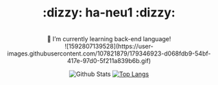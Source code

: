 <!--
**ha-neu1/ha-neu1** is a ✨ _special_ ✨ repository because its `README.md` (this file) appears on your GitHub profile.

Here are some ideas to get you started:

- 🔭 I’m currently working on ...
- 🌱 I’m currently learning ...
- 👯 I’m looking to collaborate on ...
- 🤔 I’m looking for help with ...
- 💬 Ask me about ...
- 📫 How to reach me: ...
- 😄 Pronouns: ...
- ⚡ Fun fact: ...
-->
<div align=center><h1> :dizzy: ha-neu1 :dizzy: </h1></div>
<div align=center>
 <br>
🌱 I’m currently learning back-end language!
</br>
![1592807139528](https://user-images.githubusercontent.com/107821879/179346923-d068fdb9-54bf-417e-97d0-5f211a839b6b.gif)
<br>

![Github Stats](https://github-readme-stats.vercel.app/api?username=ha-neu1&theme=dark&show_icons=true) [![Top Langs](https://github-readme-stats.vercel.app/api/top-langs/?username=ha-neu1&theme=dark&layout=compact)](https://github.com/ha-neu1/github-readme-stats)

<!-- <h2>stack</h2> -->
</div>

